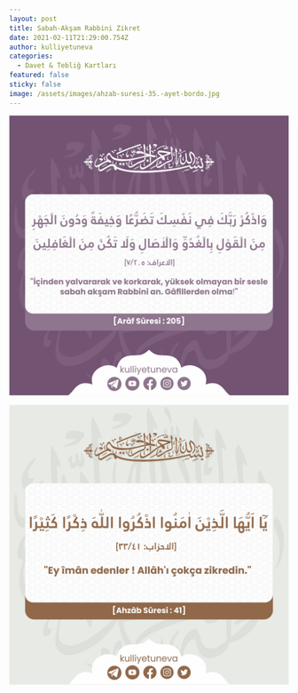 ```yaml
---
layout: post
title: Sabah-Akşam Rabbini Zikret
date: 2021-02-11T21:29:00.754Z
author: kulliyetuneva
categories:
  - Davet & Tebliğ Kartları
featured: false
sticky: false
image: /assets/images/ahzab-suresi-35.-ayet-bordo.jpg
---
```

![](/assets/images/araf-suresi-205.-ayet.jpg)

![](/assets/images/ahzab-suresi-41.-ayet-.jpg)